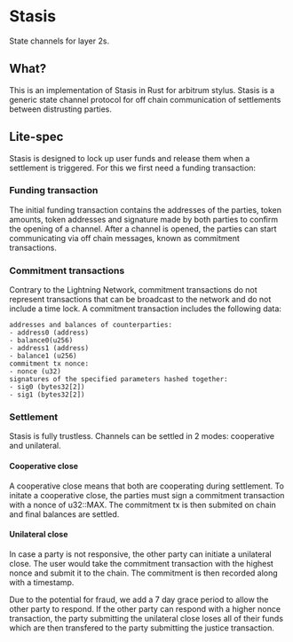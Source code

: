 # Stasis

State channels for layer 2s.

## What?

This is an implementation of Stasis in Rust for arbitrum stylus. Stasis is a generic state channel protocol for off chain communication of settlements between distrusting parties.

## Lite-spec

Stasis is designed to lock up user funds and release them when a settlement is triggered. For this we first need a funding transaction:

### Funding transaction

The initial funding transaction contains the addresses of the parties, token amounts, token addresses and signature made by both parties to confirm the opening of a channel. After a channel is opened, the parties can start communicating via off chain messages, known as commitment transactions.

### Commitment transactions

Contrary to the Lightning Network, commitment transactions do not represent transactions that can be broadcast to the network and do not include a time lock. A commitment transaction includes the following data:
```
addresses and balances of counterparties:
- address0 (address)
- balance0(u256)
- address1 (address)
- balance1 (u256)
commitment tx nonce:
- nonce (u32)
signatures of the specified parameters hashed together:
- sig0 (bytes32[2])
- sig1 (bytes32[2])
```

### Settlement

Stasis is fully trustless. Channels can be settled in 2 modes: cooperative and unilateral.

#### Cooperative close

A cooperative close means that both are cooperating during settlement. To initate a cooperative close, the parties must sign a commitment transaction with a nonce of u32::MAX. The commitment tx is then submited on chain and final balances are settled.

#### Unilateral close

In case a party is not responsive, the other party can initiate a unilateral close. The user would take the commitment transaction with the highest nonce and submit it to the chain. The commitment is then recorded along with a timestamp.  

Due to the potential for fraud, we add a 7 day grace period to allow the other party to respond. If the other party can respond with a higher nonce transaction, the party submitting the unilateral close loses all of their funds which are then transfered to the party submitting the justice transaction.
